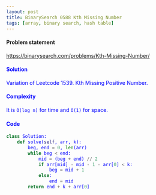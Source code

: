 ```yaml
---
layout: post
title: BinarySearch 0588 Kth Missing Number
tags: [array, binary search, hash table]
---
```


#### Problem statement

<a href="https://binarysearch.com/problems/Kth-Missing-Number/"> <font color = blue>https://binarysearch.com/problems/Kth-Missing-Number/

#### Solution
Variation of Leetcode 1539. Kth Missing Positive Number.

#### Complexity
It is `O(log n)` for time and `O(1)` for space.

#### Code
```python
class Solution:
    def solve(self, arr, k):
        beg, end = 0, len(arr)
        while beg < end:
            mid = (beg + end) // 2
            if arr[mid] - mid - 1 - arr[0] < k:
                beg = mid + 1
            else:
                end = mid
        return end + k + arr[0]
```

